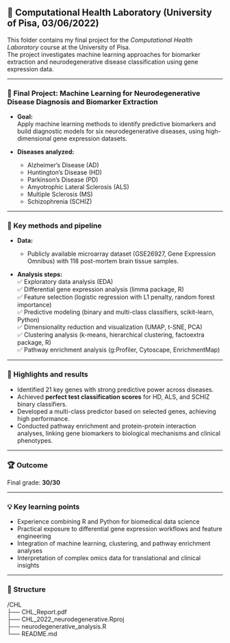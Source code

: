 ## 🧬 Computational Health Laboratory (University of Pisa, 03/06/2022)

This folder contains my final project for the *Computational Health Laboratory* course at the University of Pisa.  
The project investigates machine learning approaches for biomarker extraction and neurodegenerative disease classification using gene expression data.

---

### 📄 Final Project: Machine Learning for Neurodegenerative Disease Diagnosis and Biomarker Extraction

- **Goal:**  
  Apply machine learning methods to identify predictive biomarkers and build diagnostic models for six neurodegenerative diseases, using high-dimensional gene expression datasets.

- **Diseases analyzed:**  
  - Alzheimer’s Disease (AD)  
  - Huntington’s Disease (HD)  
  - Parkinson’s Disease (PD)  
  - Amyotrophic Lateral Sclerosis (ALS)  
  - Multiple Sclerosis (MS)  
  - Schizophrenia (SCHIZ)

---

### 🧪 Key methods and pipeline

- **Data:**  
  - Publicly available microarray dataset (GSE26927, Gene Expression Omnibus) with 118 post-mortem brain tissue samples.

- **Analysis steps:**  
  ✅ Exploratory data analysis (EDA)  
  ✅ Differential gene expression analysis (limma package, R)  
  ✅ Feature selection (logistic regression with L1 penalty, random forest importance)  
  ✅ Predictive modeling (binary and multi-class classifiers, scikit-learn, Python)  
  ✅ Dimensionality reduction and visualization (UMAP, t-SNE, PCA)  
  ✅ Clustering analysis (k-means, hierarchical clustering, factoextra package, R)  
  ✅ Pathway enrichment analysis (g:Profiler, Cytoscape, EnrichmentMap)

---

### 🔬 Highlights and results

- Identified 21 key genes with strong predictive power across diseases.  
- Achieved **perfect test classification scores** for HD, ALS, and SCHIZ binary classifiers.  
- Developed a multi-class predictor based on selected genes, achieving high performance.  
- Conducted pathway enrichment and protein-protein interaction analyses, linking gene biomarkers to biological mechanisms and clinical phenotypes.

---

### 🏆 Outcome

Final grade: **30/30**

---

### 💡 Key learning points

- Experience combining R and Python for biomedical data science  
- Practical exposure to differential gene expression workflows and feature engineering  
- Integration of machine learning, clustering, and pathway enrichment analyses  
- Interpretation of complex omics data for translational and clinical insights

---

### 📂 Structure
/CHL \
├── CHL_Report.pdf \
├── CHL_2022_neurodegenerative.Rproj \
├── neurodegenerative_analysis.R \
└── README.md
